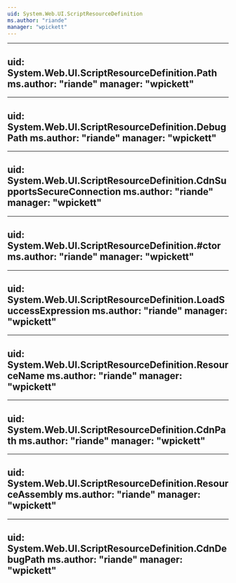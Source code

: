 ```yaml
---
uid: System.Web.UI.ScriptResourceDefinition
ms.author: "riande"
manager: "wpickett"
---
```


---
uid: System.Web.UI.ScriptResourceDefinition.Path
ms.author: "riande"
manager: "wpickett"
---

---
uid: System.Web.UI.ScriptResourceDefinition.DebugPath
ms.author: "riande"
manager: "wpickett"
---

---
uid: System.Web.UI.ScriptResourceDefinition.CdnSupportsSecureConnection
ms.author: "riande"
manager: "wpickett"
---

---
uid: System.Web.UI.ScriptResourceDefinition.#ctor
ms.author: "riande"
manager: "wpickett"
---

---
uid: System.Web.UI.ScriptResourceDefinition.LoadSuccessExpression
ms.author: "riande"
manager: "wpickett"
---

---
uid: System.Web.UI.ScriptResourceDefinition.ResourceName
ms.author: "riande"
manager: "wpickett"
---

---
uid: System.Web.UI.ScriptResourceDefinition.CdnPath
ms.author: "riande"
manager: "wpickett"
---

---
uid: System.Web.UI.ScriptResourceDefinition.ResourceAssembly
ms.author: "riande"
manager: "wpickett"
---

---
uid: System.Web.UI.ScriptResourceDefinition.CdnDebugPath
ms.author: "riande"
manager: "wpickett"
---

